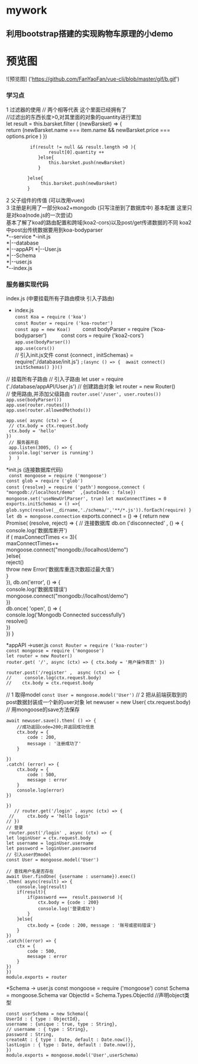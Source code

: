 # mywork

## 利用bootstrap搭建的实现购物车原理的小demo

# 预览图
![预览图] ('https://github.com/FanYaoFan/vue-cli/blob/master/gif/b.gif')

### 学习点
1 过滤器的使用
// 两个相等代表 这个里面已经拥有了  
 //过滤出的东西长度>0,对其里面的对象的quantity进行累加    
     let result = this.barsket.filter ( (newBarsket) => {  
    return (newBarsket.name === item.name && newBarsket.price === options.price )
            }) 
 
             if(result != null && result.length >0 ){
                    result[0].quantity ++
                }else{
                    this.barsket.push(newBarsket)
                }
                
            }else{
                 this.barsket.push(newBarsket)
            }
2 父子组件的传值 (可以改用vuex)  
3 注册是利用了一部分koa2+mongodb (只写注册到了数据库中) 基本配置 这里只是对koa(node.js的一次尝试)  
基本了解了koa的路由配置和跨域(koa2-cors)以及post/get传递数据的不同 koa2中post出传统数据要用到koa-bodyparser    
*--service
  *-init.js   
   *|--database   
   *|--appAPI
      *|--User.js  
   *|--Schema  
      *|--user.js  
  *--index.js  
  ### 服务器实现代码   
  index.js  (中要挂载所有子路由模块 引入子路由)
 * index.js   
    ` const Koa = require ('koa') `       
    ` const Router = require ('koa-router')   `   
    ` const app = new Koa()    
    ` const bodyParser = require ('koa-bodyparser')`    
    ` const cors = require ('koa2-cors')    
    ` app.use(bodyParser())  `  
   ` app.use(cors()) `  
// 引入init.js文件
    const {connect , initSchemas} = require('./database/init.js')
    `;(async () => { 
      await connect()
       initSchemas()
    })() `

// 挂载所有子路由
// 引入子路由
    let user =  require ('./database/appAPI/User.js')
// 创建路由对象
    let router = new Router()  
// 使用路由,并添加父级路由
    `router.use('/user', user.routes())`  
    `app.use(bodyParser())`  
    `app.use(router.routes())`  
   `app.use(router.allowedMethods())`

    app.use( async (ctx) => {
     // ctx.body = ctx.request.body
     ctx.body = 'hello'
    })
     // 服务器开启
     app.listen(3005, () => {
     console.log('server is running') 
     }  ) 
*init.js (连接数据库代码)       
   ` const mongoose = require ('mongoose')`  
     `const glob = require ('glob')`  
   `const {resolve} = require ('path')`
`mongoose.connect ( "mongodb://localhost/demo"  ,{autoIndex : false})`
`mongoose.set('useNewUrlParser', true)`
`let maxConnectTimes = 0`
     `exports.initSchemas = () =>{
      glob.sync(resolve(__dirname,'./schema/','**/*.js')).forEach(require)
      }`
   ` let db = mongoose.connection`
      exports.connect = () => {
       return new Promise(  (resolve, reject) => {
           //  连接数据库
         db.on ('disconnected' , ()  => {
            console.log('数据库断开')  
            if ( maxConnectTimes <= 3){  
                maxConnectTimes++  
                mongoose.connect("mongodb://localhost/demo")    
            }else{  
                reject()  
                throw new Error('数据库重连次数超过最大值')  
            }  
        }),
        db.on('error', () => {  
            console.log('数据库错误')  
            mongoose.connect("mongodb://localhost/demo")  
        })  
        db.once( 'open', () => {  
            console.log('Mongodb Connected successfully')  
            resolve()  
        })  
     })
    }


     
    
 *appAPI ->user.js
    `const Router = require ('koa-router')`  
    `const mongoose = require ('mongoose')`  
    `let router = new Router()`  
    `router.get( '/', async (ctx) => {
    ctx.body = '用户操作首页'
    })`  

    router.post('/register' ,  async (ctx) => {
    //     console.log(ctx.request.body)
    //    ctx.body = ctx.request.body

//  1 取得model
     `const User = mongoose.model('User')`
//    2 把从前端获取到的post数据封装成一个新的user对象
     let newuser = new User( ctx.request.body)
        // 用mongoose的save方法保存
     
    await newuser.save().then( () => {
        //成功返回code=200;并返回成功信息
        ctx.body = {
            code : 200,
            message : '注册成功了'
        }

    })
    .catch( (error) => {
        ctx.body = {
            code : 500,
            message : error
        }
        console.log(error)
    })

    })
       // router.get('/login' , async (ctx) => {
     //     ctx.body = 'hello login'
    // })
    // 登录  
     router.post('/login' , async (ctx) => {
    let loginUser = ctx.request.body
    let username = loginUser.username
    let password = loginUser.passworsd
    // 引入user的model
    const User = mongoose.model('User')
  
    // 查找用户名是否存在
    await User.findOne( {username : username}).exec()
    .then( async(result) => {
        console.log(result)
        if(result){
            if(password ===  result.passworsd ){
                ctx.body = {code : 200}
                console.log('登录成功')
            }
        }else{
            ctx.body = {code : 200, message : '账号或密码错误'}
        }
    })
    .catch((error) => {
        ctx = {
            code : 500,
            message : error
        }
    })
    })
    module.exports = router  
*Schema -> user.js
    const mongoose = require ('mongoose')
    const Schema = mongoose.Schema
    var ObjectId = Schema.Types.ObjectId //声明object类型

    const userSchema = new Schema({
    UserId : { type : ObjectId},
    username : {unique : true, type : String},
    // username : { type : String},
    password : String,
    createAt : { type : Date, default : Date.now()},
    lastLogin : { type : Date, default : Date.now()},
    })
    module.exports = mongoose.model('User',userSchema)




